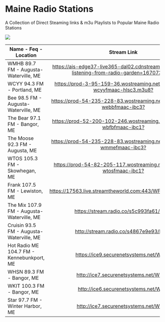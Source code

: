 # Maine Radio Stations
A Collection of Direct Steaming links & m3u Playlists to Popular Maine Radio Stations

![](https://raw.githubusercontent.com/AlecMcCutcheon/MaineRadioStations/main/Test.svg)

| Name - Feq - Location                     | Stream Link                                                                                    |
| ----------------------------------------- |:----------------------------------------------------------------------------------------------:|
| WMHB 89.7 FM - Augusta-Waterville, ME     | <https://ais-edge37-live365-dal02.cdnstream.com/a46702?listening-from-radio-garden=1670737978> | 
| WCYY 94.3 FM - Portland, ME               | <https://prod-3-95-159-36.wostreaming.net/townsquare-wcyyfmaac-hlsc3.m3u8?>                    |
| Bee 98.5 FM - Augusta-Waterville, ME      | <https://prod-54-235-228-83.wostreaming.net/townsquare-webbfmaac-ibc3?>                        |
| The Bear 97.1 FM - Bangor, ME             | <https://prod-52-200-102-246.wostreaming.net/blueberry-wbfbfmaac-ibc1?>                        |
| The Moose 92.3 FM - Augusta, ME           | <https://prod-54-235-228-83.wostreaming.net/townsquare-wmmefmaac-ibc3?>                        |
| WTOS 105.3 FM - Skowhegan, ME             | <https://prod-54-82-205-117.wostreaming.net/blueberry-wtosfmaac-ibc1?>                         |
| Frank 107.5 FM - Lewiston, ME             | <https://17563.live.streamtheworld.com:443/WFNK_FMAAC.aac>                                     |
| The Mix 107.9 FM - Augusta-Waterville, ME | <https://stream.radio.co/s5c993fa61/listen>                                                    |
| Cruisin 93.5 FM - Augusta-Waterville, ME  | <http://stream.radio.co/s4867e9e93/listen>                                                     |
| Hot Radio ME 104.7 FM - Kennebunkport, ME | <https://ice9.securenetsystems.net/WHTP>                                                       | 
| WHSN 89.3 FM - Bangor, ME                 | <http://ice7.securenetsystems.net/WHSN>                                                        |
| WKIT 100.3 FM - Bangor, ME                | <http://ice6.securenetsystems.net/WKIT>                                                        |
| Star 97.7 FM - Winter Harbor, ME          | <http://ice7.securenetsystems.net/WNSX>                                                        | 

